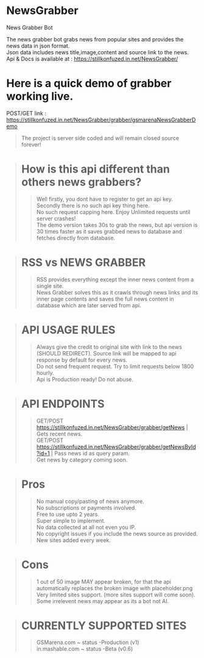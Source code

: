 # NewsGrabber
News Grabber Bot

The news grabber bot grabs news from popular sites and provides the news data in json format.  
Json data includes news title,image,content and source link to the news.   
Api & Docs is available at : https://stillkonfuzed.in.net/NewsGrabber/

# Here is a quick demo of grabber working live. 
POST/GET link : https://stillkonfuzed.in.net/NewsGrabber/grabber/gsmarenaNewsGrabberDemo

>The project is server side coded and will remain closed source forever!

># How is this api different than others news grabbers?  
>>Well firstly, you dont have to register to get an api key.  
>>Secondly there is no such api key thing here.  
>>No such request capping here. Enjoy Unlimited requests until server crashes!  
>>The demo version takes 30s to grab the news, but api version is 30 times faster as it saves grabbed news to database and fetches directly from database.

># RSS vs NEWS GRABBER
>>RSS provides everything except the inner news content from a single site.  
>>News Grabber solves this as it crawls through news links and its inner page contents and saves the full news content in database which are later served from api.  

># API USAGE RULES  
>>Always give the credit to original site with link to the news (SHOULD REDIRECT). Source link will be mapped to api response by default for every news.  
>>Do not send frequent request. Try to limit requests below 1800 hourly.  
>>Api is Production ready! Do not abuse.  

># API ENDPOINTS
>> GET/POST https://stillkonfuzed.in.net/NewsGrabber/grabber/getNews | Gets recent news.  
>> GET/POST https://stillkonfuzed.in.net/NewsGrabber/grabber/getNewsById?id=1 | Pass  news id as query param.  
>> Get news by category coming soon.

># Pros  
>>No manual copy/pasting of news anymore.  
>>No subscriptions or payments involved.  
>>Free to use upto 2 years.  
>>Super simple to implement.  
>>No data collected at all not even you IP.   
>>No copyright issues if you include the news source as provided.  
>>New sites added every week.  

># Cons  
>>1 out of 50 image MAY appear broken, for that the api automatically replaces the broken image with placeholder.png  
>>Very limited sites support. (more sites support will come soon).  
>>Some irrelevent news may appear as its a bot not AI.  

># CURRENTLY SUPPORTED SITES  
>>GSMarena.com ~ status -Production (v1)  
>>in.mashable.com ~ status -Beta (v0.6)  
